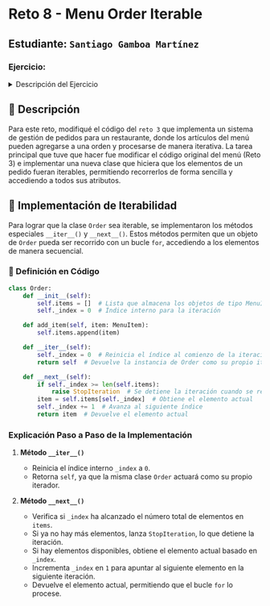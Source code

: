 # Reto 8 - Menu Order Iterable

## Estudiante: `Santiago Gamboa Martínez`

### Ejercicio:

<details><summary>Descripción del Ejercicio</summary>

1. The menu once again....(I am running out of ideas). Well the task is quite easy, take the Menu code from Reto 3 and implement a new Class that creates and iterable with all the items in an order, it should allow looping and contain all item attributes.

</details>

## 📖 Descripción

Para este reto, modifiqué el código del `reto 3` que implementa un sistema de gestión de pedidos para un restaurante, donde los artículos del menú pueden agregarse a una orden y procesarse de manera iterativa. La tarea principal que tuve que hacer fue modificar el código original del menú (Reto 3) e implementar una nueva clase que hiciera que los elementos de un pedido fueran iterables, permitiendo recorrerlos de forma sencilla y accediendo a todos sus atributos.

## 🔄 Implementación de Iterabilidad

Para lograr que la clase `Order` sea iterable, se implementaron los métodos especiales `__iter__()` y `__next__()`. Estos métodos permiten que un objeto de `Order` pueda ser recorrido con un bucle `for`, accediendo a los elementos de manera secuencial.

### 📌 Definición en Código

```python
class Order:
    def __init__(self):
        self.items = []  # Lista que almacena los objetos de tipo MenuItem
        self._index = 0  # Índice interno para la iteración

    def add_item(self, item: MenuItem):
        self.items.append(item)

    def __iter__(self):
        self._index = 0  # Reinicia el índice al comienzo de la iteración
        return self  # Devuelve la instancia de Order como su propio iterador

    def __next__(self):
        if self._index >= len(self.items):
            raise StopIteration  # Se detiene la iteración cuando se recorren todos los elementos
        item = self.items[self._index]  # Obtiene el elemento actual
        self._index += 1  # Avanza al siguiente índice
        return item  # Devuelve el elemento actual
```

### Explicación Paso a Paso de la Implementación

1. **Método `__iter__()`**

   - Reinicia el índice interno `_index` a `0`.
   - Retorna `self`, ya que la misma clase `Order` actuará como su propio iterador.

2. **Método `__next__()`**
   - Verifica si `_index` ha alcanzado el número total de elementos en `items`.
   - Si ya no hay más elementos, lanza `StopIteration`, lo que detiene la iteración.
   - Si hay elementos disponibles, obtiene el elemento actual basado en `_index`.
   - Incrementa `_index` en `1` para apuntar al siguiente elemento en la siguiente iteración.
   - Devuelve el elemento actual, permitiendo que el bucle `for` lo procese.
